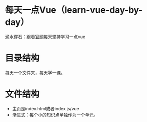 # 每天一点Vue（learn-vue-day-by-day）
滴水穿石：跟着[官网](https://cn.vuejs.org/)每天坚持学习一点vue

# 目录结构
每天一个文件夹，每天学一课。

# 文件结构
* 主页是index.html或者index.js/vue
* 渐进式：每个小的知识点单独作为一个单元。